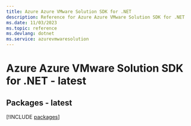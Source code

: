 ```yaml
---
title: Azure Azure VMware Solution SDK for .NET
description: Reference for Azure Azure VMware Solution SDK for .NET
ms.date: 11/03/2023
ms.topic: reference
ms.devlang: dotnet
ms.service: azurevmwaresolution
---
```

# Azure Azure VMware Solution SDK for .NET - latest
## Packages - latest
[!INCLUDE [packages](azure-vmware-solution-index.md)]